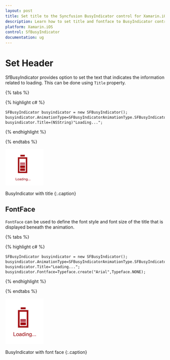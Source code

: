 ```yaml
---
layout: post
title: Set title to the Syncfusion BusyIndicator control for Xamarin.iOS
description: Learn how to set title and fontface to BusyIndicator control
platform: Xamarin.iOS
control: SfBusyIndicator
documentation: ug
---
```


# Set Header

SfBusyIndicator provides option to set the text that indicates the information related to loading. This can be done using `Title` property.

{% tabs %}

{% highlight c# %}

	SFBusyIndicator busyindicator = new SFBusyIndicator();
	busyindicator.AnimationType=SFBusyIndicatorAnimationType.SFBusyIndicatorAnimationTypeBattery;
	busyindicator.Title=(NSString)"Loading...";
	
{% endhighlight %} 

{% endtabs %}

![](images/Title_img1.png)                  

BusyIndicator with title
{:.caption}


## FontFace

`FontFace` can be used to define the font style and font size of the title that is displayed beneath the animation.

{% tabs %}

{% highlight c# %}

	SFBusyIndicator busyindicator = new SFBusyIndicator();
	busyindicator.AnimationType=SFBusyIndicatorAnimationType.SFBusyIndicatorAnimationTypeBattery;
	busyindicator.Title="Loading...";
	busyindicator.Fontface=Typeface.create("Arial",Typeface.NONE);

{% endhighlight %}

{% endtabs %}

![](images/Title_img2.png)                         

BusyIndicator with font face
{:.caption}
